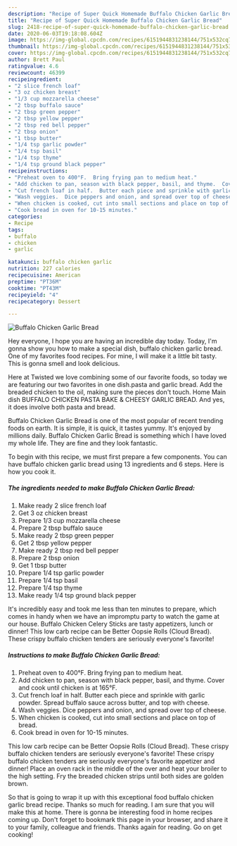 ```yaml
---
description: "Recipe of Super Quick Homemade Buffalo Chicken Garlic Bread"
title: "Recipe of Super Quick Homemade Buffalo Chicken Garlic Bread"
slug: 2418-recipe-of-super-quick-homemade-buffalo-chicken-garlic-bread
date: 2020-06-03T19:18:08.604Z
image: https://img-global.cpcdn.com/recipes/6151944831238144/751x532cq70/buffalo-chicken-garlic-bread-recipe-main-photo.jpg
thumbnail: https://img-global.cpcdn.com/recipes/6151944831238144/751x532cq70/buffalo-chicken-garlic-bread-recipe-main-photo.jpg
cover: https://img-global.cpcdn.com/recipes/6151944831238144/751x532cq70/buffalo-chicken-garlic-bread-recipe-main-photo.jpg
author: Brett Paul
ratingvalue: 4.6
reviewcount: 46399
recipeingredient:
- "2 slice french loaf"
- "3 oz chicken breast"
- "1/3 cup mozzarella cheese"
- "2 tbsp buffalo sauce"
- "2 tbsp green pepper"
- "2 tbsp yellow pepper"
- "2 tbsp red bell pepper"
- "2 tbsp onion"
- "1 tbsp butter"
- "1/4 tsp garlic powder"
- "1/4 tsp basil"
- "1/4 tsp thyme"
- "1/4 tsp ground black pepper"
recipeinstructions:
- "Preheat oven to 400°F.  Bring frying pan to medium heat."
- "Add chicken to pan, season with black pepper, basil, and thyme.  Cover and cook until chicken is at 165°F."
- "Cut french loaf in half.  Butter each piece and sprinkle with garlic powder.  Spread buffalo sauce across butter, and top with cheese."
- "Wash veggies.  Dice peppers and onion, and spread over top of cheese."
- "When chicken is cooked, cut into small sections and place on top of bread."
- "Cook bread in oven for 10-15 minutes."
categories:
- Recipe
tags:
- buffalo
- chicken
- garlic

katakunci: buffalo chicken garlic 
nutrition: 227 calories
recipecuisine: American
preptime: "PT36M"
cooktime: "PT43M"
recipeyield: "4"
recipecategory: Dessert

---
```



![Buffalo Chicken Garlic Bread](https://img-global.cpcdn.com/recipes/6151944831238144/751x532cq70/buffalo-chicken-garlic-bread-recipe-main-photo.jpg)

Hey everyone, I hope you are having an incredible day today. Today, I'm gonna show you how to make a special dish, buffalo chicken garlic bread. One of my favorites food recipes. For mine, I will make it a little bit tasty. This is gonna smell and look delicious.

Here at Twisted we love combining some of our favorite foods, so today we are featuring our two favorites in one dish.pasta and garlic bread. Add the breaded chicken to the oil, making sure the pieces don&#39;t touch. Home Main dish BUFFALO CHICKEN PASTA BAKE &amp; CHEESY GARLIC BREAD. And yes, it does involve both pasta and bread.

Buffalo Chicken Garlic Bread is one of the most popular of recent trending foods on earth. It is simple, it is quick, it tastes yummy. It's enjoyed by millions daily. Buffalo Chicken Garlic Bread is something which I have loved my whole life. They are fine and they look fantastic.


To begin with this recipe, we must first prepare a few components. You can have buffalo chicken garlic bread using 13 ingredients and 6 steps. Here is how you cook it.

<!--inarticleads1-->

##### The ingredients needed to make Buffalo Chicken Garlic Bread:

1. Make ready 2 slice french loaf
1. Get 3 oz chicken breast
1. Prepare 1/3 cup mozzarella cheese
1. Prepare 2 tbsp buffalo sauce
1. Make ready 2 tbsp green pepper
1. Get 2 tbsp yellow pepper
1. Make ready 2 tbsp red bell pepper
1. Prepare 2 tbsp onion
1. Get 1 tbsp butter
1. Prepare 1/4 tsp garlic powder
1. Prepare 1/4 tsp basil
1. Prepare 1/4 tsp thyme
1. Make ready 1/4 tsp ground black pepper


It&#39;s incredibly easy and took me less than ten minutes to prepare, which comes in handy when we have an impromptu party to watch the game at our house. Buffalo Chicken Celery Sticks are tasty appetizers, lunch or dinner! This low carb recipe can be Better Oopsie Rolls (Cloud Bread). These crispy buffalo chicken tenders are seriously everyone&#39;s favorite! 

<!--inarticleads2-->

##### Instructions to make Buffalo Chicken Garlic Bread:

1. Preheat oven to 400°F.  Bring frying pan to medium heat.
1. Add chicken to pan, season with black pepper, basil, and thyme.  Cover and cook until chicken is at 165°F.
1. Cut french loaf in half.  Butter each piece and sprinkle with garlic powder.  Spread buffalo sauce across butter, and top with cheese.
1. Wash veggies.  Dice peppers and onion, and spread over top of cheese.
1. When chicken is cooked, cut into small sections and place on top of bread.
1. Cook bread in oven for 10-15 minutes.


This low carb recipe can be Better Oopsie Rolls (Cloud Bread). These crispy buffalo chicken tenders are seriously everyone&#39;s favorite! These crispy buffalo chicken tenders are seriously everyone&#39;s favorite appetizer and dinner! Place an oven rack in the middle of the over and heat your broiler to the high setting. Fry the breaded chicken strips until both sides are golden brown. 

So that is going to wrap it up with this exceptional food buffalo chicken garlic bread recipe. Thanks so much for reading. I am sure that you will make this at home. There is gonna be interesting food in home recipes coming up. Don't forget to bookmark this page in your browser, and share it to your family, colleague and friends. Thanks again for reading. Go on get cooking!
